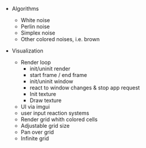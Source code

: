 * Algorithms
  - White noise
  - Perlin noise
  - Simplex noise
  - Other colored noises, i.e. brown

* Visualization
  * Render loop
    + init/uninit render
    + start frame / end frame
    + init/uninit window
    + react to window changes & stop app request
    - Init texture
    - Draw texture
  + UI via imgui
  - user input reaction systems
  - Render grid whith colored cells
  - Adjustable grid size
  - Pan over grid
  - Infinite grid

